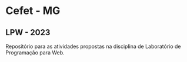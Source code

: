 # Cefet - MG
## LPW - 2023
Repositório para as atividades propostas na disciplina de Laboratório de Programação para Web.
